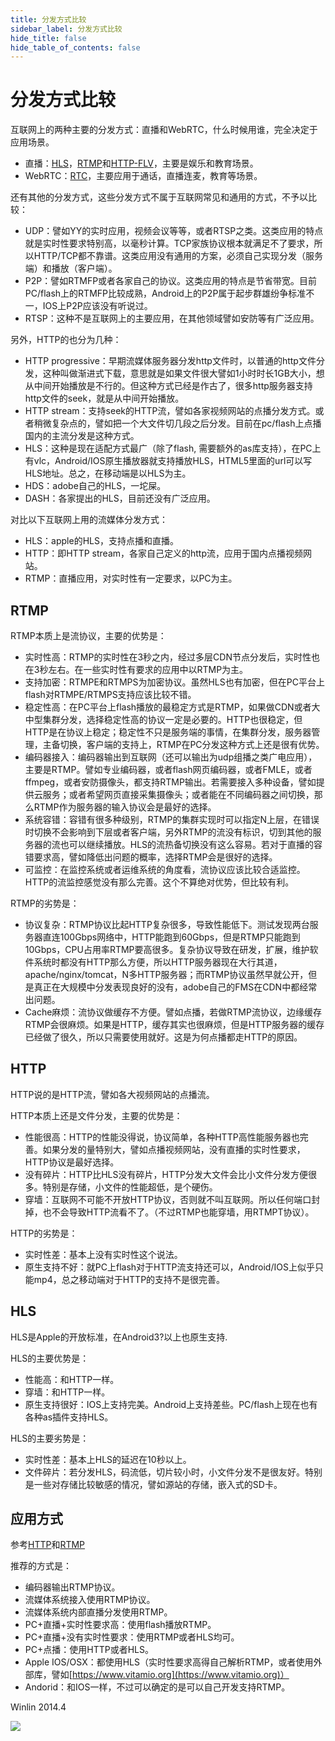 ```yaml
---
title: 分发方式比较
sidebar_label: 分发方式比较
hide_title: false
hide_table_of_contents: false
---
```


# 分发方式比较

互联网上的两种主要的分发方式：直播和WebRTC，什么时候用谁，完全决定于应用场景。

* 直播：[HLS](./delivery-hls.md)，[RTMP](./rtmp.md)和[HTTP-FLV](./delivery-http-flv.md)，主要是娱乐和教育场景。
* WebRTC：[RTC](./webrtc.md)，主要应用于通话，直播连麦，教育等场景。

还有其他的分发方式，这些分发方式不属于互联网常见和通用的方式，不予以比较：
* UDP：譬如YY的实时应用，视频会议等等，或者RTSP之类。这类应用的特点就是实时性要求特别高，以毫秒计算。TCP家族协议根本就满足不了要求，所以HTTP/TCP都不靠谱。这类应用没有通用的方案，必须自己实现分发（服务端）和播放（客户端）。
* P2P：譬如RTMFP或者各家自己的协议。这类应用的特点是节省带宽。目前PC/flash上的RTMFP比较成熟，Android上的P2P属于起步群雄纷争标准不一，IOS上P2P应该没有听说过。
* RTSP：这种不是互联网上的主要应用，在其他领域譬如安防等有广泛应用。

另外，HTTP的也分为几种：
* HTTP progressive：早期流媒体服务器分发http文件时，以普通的http文件分发，这种叫做渐进式下载，意思就是如果文件很大譬如1小时时长1GB大小，想从中间开始播放是不行的。但这种方式已经是作古了，很多http服务器支持http文件的seek，就是从中间开始播放。
* HTTP stream：支持seek的HTTP流，譬如各家视频网站的点播分发方式。或者稍微复杂点的，譬如把一个大文件切几段之后分发。目前在pc/flash上点播国内的主流分发是这种方式。
* HLS：这种是现在适配方式最广（除了flash, 需要额外的as库支持），在PC上有vlc，Android/IOS原生播放器就支持播放HLS，HTML5里面的url可以写HLS地址。总之，在移动端是以HLS为主。
* HDS：adobe自己的HLS，一坨屎。
* DASH：各家提出的HLS，目前还没有广泛应用。

对比以下互联网上用的流媒体分发方式：
* HLS：apple的HLS，支持点播和直播。
* HTTP：即HTTP stream，各家自己定义的http流，应用于国内点播视频网站。
* RTMP：直播应用，对实时性有一定要求，以PC为主。

## RTMP

RTMP本质上是流协议，主要的优势是：
* 实时性高：RTMP的实时性在3秒之内，经过多层CDN节点分发后，实时性也在3秒左右。在一些实时性有要求的应用中以RTMP为主。
* 支持加密：RTMPE和RTMPS为加密协议。虽然HLS也有加密，但在PC平台上flash对RTMPE/RTMPS支持应该比较不错。
* 稳定性高：在PC平台上flash播放的最稳定方式是RTMP，如果做CDN或者大中型集群分发，选择稳定性高的协议一定是必要的。HTTP也很稳定，但HTTP是在协议上稳定；稳定性不只是服务端的事情，在集群分发，服务器管理，主备切换，客户端的支持上，RTMP在PC分发这种方式上还是很有优势。
* 编码器接入：编码器输出到互联网（还可以输出为udp组播之类广电应用），主要是RTMP。譬如专业编码器，或者flash网页编码器，或者FMLE，或者ffmpeg，或者安防摄像头，都支持RTMP输出。若需要接入多种设备，譬如提供云服务；或者希望网页直接采集摄像头；或者能在不同编码器之间切换，那么RTMP作为服务器的输入协议会是最好的选择。
* 系统容错：容错有很多种级别，RTMP的集群实现时可以指定N上层，在错误时切换不会影响到下层或者客户端，另外RTMP的流没有标识，切到其他的服务器的流也可以继续播放。HLS的流热备切换没有这么容易。若对于直播的容错要求高，譬如降低出问题的概率，选择RTMP会是很好的选择。
* 可监控：在监控系统或者运维系统的角度看，流协议应该比较合适监控。HTTP的流监控感觉没有那么完善。这个不算绝对优势，但比较有利。

RTMP的劣势是：
* 协议复杂：RTMP协议比起HTTP复杂很多，导致性能低下。测试发现两台服务器直连100Gbps网络中，HTTP能跑到60Gbps，但是RTMP只能跑到10Gbps，CPU占用率RTMP要高很多。复杂协议导致在研发，扩展，维护软件系统时都没有HTTP那么方便，所以HTTP服务器现在大行其道，apache/nginx/tomcat，N多HTTP服务器；而RTMP协议虽然早就公开，但是真正在大规模中分发表现良好的没有，adobe自己的FMS在CDN中都经常出问题。
* Cache麻烦：流协议做缓存不方便。譬如点播，若做RTMP流协议，边缘缓存RTMP会很麻烦。如果是HTTP，缓存其实也很麻烦，但是HTTP服务器的缓存已经做了很久，所以只需要使用就好。这是为何点播都走HTTP的原因。

## HTTP

HTTP说的是HTTP流，譬如各大视频网站的点播流。

HTTP本质上还是文件分发，主要的优势是：
* 性能很高：HTTP的性能没得说，协议简单，各种HTTP高性能服务器也完善。如果分发的量特别大，譬如点播视频网站，没有直播的实时性要求，HTTP协议是最好选择。
* 没有碎片：HTTP比HLS没有碎片，HTTP分发大文件会比小文件分发方便很多。特别是存储，小文件的性能超低，是个硬伤。
* 穿墙：互联网不可能不开放HTTP协议，否则就不叫互联网。所以任何端口封掉，也不会导致HTTP流看不了。（不过RTMP也能穿墙，用RTMPT协议）。

HTTP的劣势是：
* 实时性差：基本上没有实时性这个说法。
* 原生支持不好：就PC上flash对于HTTP流支持还可以，Android/IOS上似乎只能mp4，总之移动端对于HTTP的支持不是很完善。

## HLS

HLS是Apple的开放标准，在Android3?以上也原生支持.

HLS的主要优势是：
* 性能高：和HTTP一样。
* 穿墙：和HTTP一样。
* 原生支持很好：IOS上支持完美。Android上支持差些。PC/flash上现在也有各种as插件支持HLS。

HLS的主要劣势是：
* 实时性差：基本上HLS的延迟在10秒以上。
* 文件碎片：若分发HLS，码流低，切片较小时，小文件分发不是很友好。特别是一些对存储比较敏感的情况，譬如源站的存储，嵌入式的SD卡。

## 应用方式

参考[HTTP](./delivery-hls.md)和[RTMP](./rtmp.md)

推荐的方式是：
* 编码器输出RTMP协议。
* 流媒体系统接入使用RTMP协议。
* 流媒体系统内部直播分发使用RTMP。
* PC+直播+实时性要求高：使用flash播放RTMP。
* PC+直播+没有实时性要求：使用RTMP或者HLS均可。
* PC+点播：使用HTTP或者HLS。
* Apple IOS/OSX：都使用HLS（实时性要求高得自己解析RTMP，或者使用外部库，譬如[https://www.vitamio.org](https://www.vitamio.org)）
* Andorid：和IOS一样，不过可以确定的是可以自己开发支持RTMP。

Winlin 2014.4

![](https://ossrs.net/gif/v1/sls.gif?site=ossrs.net&path=/lts/doc/zh/v5/rtmp-pk-http)


